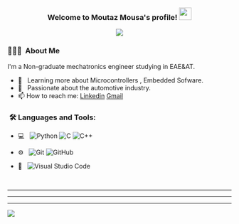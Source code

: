 
<h3 align="center">
  Welcome to Moutaz Mousa's profile!
  <img src="https://media.giphy.com/media/hvRJCLFzcasrR4ia7z/giphy.gif" width="28">
</h3>

<p align="center">
  <a href="https://github.com/DenverCoder1/readme-typing-svg"><img src="https://readme-typing-svg.herokuapp.com/?lines=Always%20learning%20new%20things&font=Fira%20Code&center=true&width=440&height=45&color=f75c7e&vCenter=true&size=22"></a>
</p> 


<h3> 👨🏻‍💻 &nbsp;About Me </h3>

I'm a Non-graduate mechatronics engineer studying in EAE&AT.

- 🌱 &nbsp; Learning more about Microcontrollers , Embedded Sofware. 
- 💼 &nbsp; Passionate about the automotive industry.
- 📫 How to reach me: [Linkedin](https://www.linkedin.com/in/moutaz-mousa-264327246) [Gmail](https://www.moutazmousa6.me@gmail.com)

<h3>  &nbsp;🛠️ Languages and Tools:</h3>


- 💻 &nbsp;
![Python](https://img.shields.io/badge/-Python-333333?style=flat&logo=python)
![C](https://img.shields.io/badge/-C-black?style=flat-square&logo=c)
![C++](https://img.shields.io/badge/-C++-333333?style=flat&logo=C%2B%2B&logoColor=00599C)

- ⚙️ &nbsp;
![Git](https://img.shields.io/badge/-Git-333333?style=flat&logo=git)
![GitHub](https://img.shields.io/badge/-GitHub-333333?style=flat&logo=github)


- 🔧 &nbsp;
![Visual Studio Code](https://img.shields.io/badge/-Visual%20Studio%20Code-333333?style=flat&logo=visual-studio-code&logoColor=007ACC)


  
<br/>

---------------------------------------------------------------------------------------------------------------------------------------------------------------------------------


---------------------------------------------------------------------------------------------------------------------------------------------------------------------------------


---------------------------------------------------------------------------------------------------------------------------------------------------------------------------------
</p>
<img src="https://imgur.com/rilHVxA.png"/>
</p>



